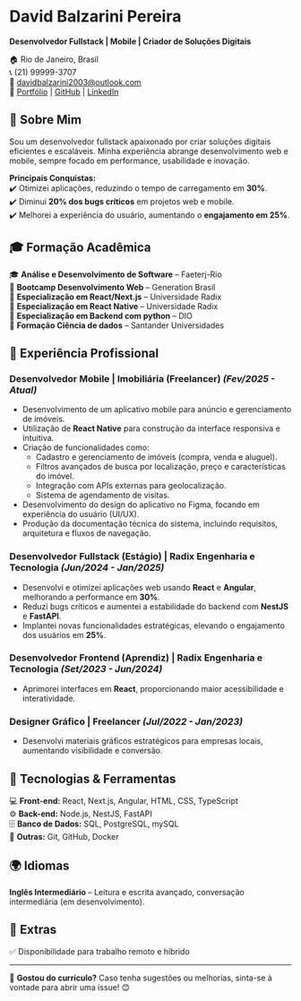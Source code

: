 # David Balzarini Pereira
**Desenvolvedor Fullstack | Mobile | Criador de Soluções Digitais**

🏠 Rio de Janeiro, Brasil  
📞 (21) 99999-3707  
📧 davidbalzarini2003@outlook.com  
🔗 [Portfólio](https://main--aesthetic-sopapillas-1e903b.netlify.app/) | [GitHub](https://github.com/davidbalzarini) | [LinkedIn](https://www.linkedin.com/in/david-balzarini-pereira-645481227/)  

## 🚀 Sobre Mim
Sou um desenvolvedor fullstack apaixonado por criar soluções digitais eficientes e escaláveis. Minha experiência abrange desenvolvimento web e mobile, sempre focado em performance, usabilidade e inovação.  

**Principais Conquistas:**  
✔️ Otimizei aplicações, reduzindo o tempo de carregamento em **30%**.  
✔️ Diminui **20% dos bugs críticos** em projetos web e mobile.  
✔️ Melhorei a experiência do usuário, aumentando o **engajamento em 25%**.  

## 🎓 Formação Acadêmica
🎓 **Análise e Desenvolvimento de Software** – Faeterj-Rio  
📜 **Bootcamp Desenvolvimento Web** – Generation Brasil  
📜 **Especialização em React/Next.js** – Universidade Radix  
📜 **Especialização em React Native** – Universidade Radix  
📜 **Especialização em Backend com python** – DIO  
📜 **Formação Ciência de dados** – Santander Universidades  

## 💼 Experiência Profissional

### Desenvolvedor Mobile | Imobiliária (Freelancer)  *(Fev/2025 - Atual)*
- Desenvolvimento de um aplicativo mobile para anúncio e gerenciamento de imóveis.
- Utilização de **React Native** para construção da interface responsiva e intuitiva.
- Criação de funcionalidades como:
    - Cadastro e gerenciamento de imóveis (compra, venda e aluguel).
    - Filtros avançados de busca por localização, preço e características do imóvel.
    - Integração com APIs externas para geolocalização.
    - Sistema de agendamento de visitas.
- Desenvolvimento do design do aplicativo no Figma, focando em experiência do usuário (UI/UX).
- Produção da documentação técnica do sistema, incluindo requisitos, arquitetura e fluxos de navegação.


### Desenvolvedor Fullstack (Estágio) | Radix Engenharia e Tecnologia *(Jun/2024 - Jan/2025)*
- Desenvolvi e otimizei aplicações web usando **React** e **Angular**, melhorando a performance em **30%**.
- Reduzi bugs críticos e aumentei a estabilidade do backend com **NestJS** e **FastAPI**.
- Implantei novas funcionalidades estratégicas, elevando o engajamento dos usuários em **25%**.

### Desenvolvedor Frontend (Aprendiz) | Radix Engenharia e Tecnologia *(Set/2023 - Jun/2024)*
- Aprimorei interfaces em **React**, proporcionando maior acessibilidade e interatividade.

### Designer Gráfico | Freelancer *(Jul/2022 - Jan/2023)*
- Desenvolvi materiais gráficos estratégicos para empresas locais, aumentando visibilidade e conversão.

## 🔧 Tecnologias & Ferramentas

💻 **Front-end:** React, Next.js, Angular, HTML, CSS, TypeScript  
⚙️ **Back-end:** Node.js, NestJS, FastAPI  
🗄️ **Banco de Dados:** SQL, PostgreSQL, mySQL  
🚀 **Outras:** Git, GitHub, Docker

## 🌍 Idiomas
**Inglês Intermediário** – Leitura e escrita avançado, conversação intermediária (em desenvolvimento).  

## 📲 Extras
✅ Disponibilidade para trabalho remoto e híbrido

---

📌 **Gostou do currículo?** Caso tenha sugestões ou melhorias, sinta-se à vontade para abrir uma issue! 😊
